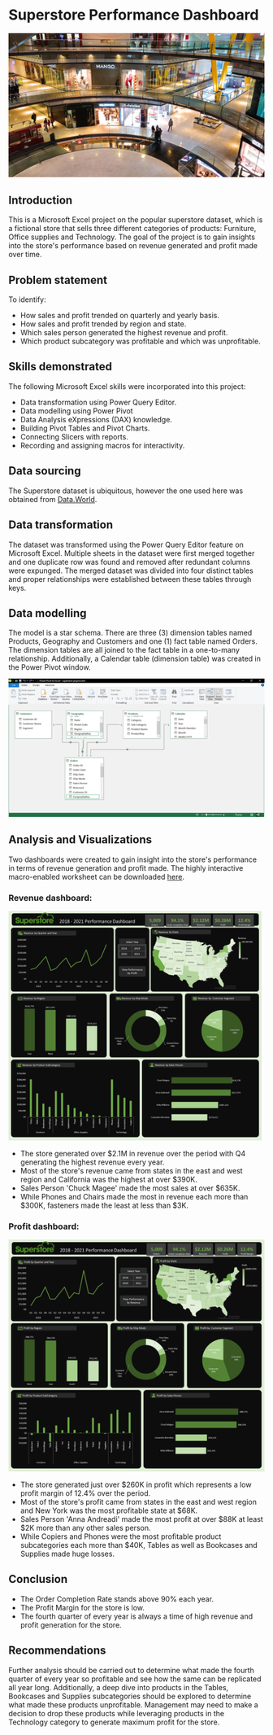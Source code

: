 # Superstore Performance Dashboard
![](intro.jpg)
## Introduction
This is a Microsoft Excel project on the popular superstore dataset, which is a fictional store that sells three different categories of products: Furniture, Office supplies and Technology. The goal of the project is to gain insights into the store's performance based on revenue generated and profit made over time.

## Problem statement
To identify:
- How sales and profit trended on quarterly and yearly basis.
- How sales and profit trended by region and state.
- Which sales person generated the highest revenue and profit.
- Which product subcategory was profitable and which was unprofitable.

## Skills demonstrated
The following Microsoft Excel skills were incorporated into this project:
- Data transformation using Power Query Editor.
- Data modelling using Power Pivot
- Data Analysis eXpressions (DAX) knowledge.
- Building Pivot Tables and Pivot Charts.
- Connecting Slicers with reports.
- Recording and assigning macros for interactivity.

## Data sourcing
The Superstore dataset is ubiquitous, however the one used here was obtained from [Data.World](https://data.world/missdataviz/superstore-2021).

## Data transformation
The dataset was transformed using the Power Query Editor feature on Microsoft Excel. Multiple sheets in the dataset were first merged together and one duplicate row was found and removed after redundant columns were expunged. The merged dataset was divided into four distinct tables and proper relationships were established between these tables through keys.

## Data modelling
The model is a star schema. There are three (3) dimension tables named Products, Geography and Customers and one (1) fact table named Orders. The dimension tables are all joined to the fact table in a one-to-many relationship. Additionally, a Calendar table (dimension table) was created in the Power Pivot window.

![](model.png)

## Analysis and Visualizations
Two dashboards were created to gain insight into the store's performance in terms of revenue generation and profit made. The highly interactive macro-enabled worksheet can be downloaded [here](https://github.com/emmywritescode/Superstore-Performance-Dashboard/blob/main/superstore%20project.xlsm).

### Revenue dashboard:

![](Revenue.png)

- The store generated over $2.1M in revenue over the period with Q4 generating the highest revenue every year.
- Most of the store's revenue came from states in the east and west region and California was the highest at over $390K.
- Sales Person 'Chuck Magee' made the most sales at over $635K.
- While Phones and Chairs made the most in revenue each more than $300K, fasteners made the least at less than $3K.


### Profit dashboard:

![](Profit.png)

- The store generated just over $260K in profit which represents a low profit margin of 12.4% over the period.
- Most of the store's profit came from states in the east and west region and New York was the most profitable state at $68K.
- Sales Person 'Anna Andreadi' made the most profit at over $88K at least $2K more than any other sales person.
- While Copiers and Phones were the most profitable product subcategories each more than $40K, Tables as well as Bookcases and Supplies made huge losses.

## Conclusion
- The Order Completion Rate stands above 90% each year.
- The Profit Margin for the store is low.
- The fourth quarter of every year is always a time of high revenue and profit generation for the store.

## Recommendations
Further analysis should be carried out to determine what made the fourth quarter of every year so profitable and see how the same can be replicated all year long. Additionally, a deep dive into products in the Tables, Bookcases and Supplies subcategories should be explored to determine what made these products unprofitable. Management may need to make a decision to drop these products while leveraging products in the Technology category to generate maximum profit for the store.

